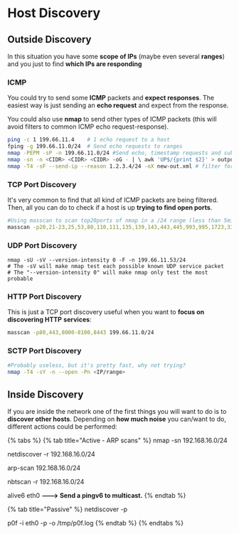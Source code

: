 # Host Discovery

## Outside Discovery

In this situation you have some **scope of IPs** (maybe even several **ranges**) and you just to find **which IPs are responding**

### ICMP

You could try to send some **ICMP** packets and **expect responses**. The easiest way is just sending an **echo request** and expect from the response.

You could also use **nmap** to send other types of ICMP packets (this will avoid filters to common ICMP echo request-response).

```bash
ping -c 1 199.66.11.4    # 1 echo request to a host
fping -g 199.66.11.0/24  # Send echo requests to ranges
nmap -PEPM -sP -n 199.66.11.0/24 #Send echo, timestamp requests and subnet mask requests
nmap -sn -n <CIDR> <CIDR> <CIDR> -oG - | \ awk 'UP$/{print $2}' > outputfile.txt # Use -sS if ping is disable 
nmap -T4 -sF --send-ip --reason 1.2.3.4/24 -oX new-out.xml # filter for resets responds to determine the status
```

### TCP Port Discovery

It's very common to find that all kind of ICMP packets are being filtered. Then, all you can do to check if a host is up **trying to find open ports**.

```bash
#Using masscan to scan top20ports of nmap in a /24 range (less than 5min)
masscan -p20,21-23,25,53,80,110,111,135,139,143,443,445,993,995,1723,3306,3389,5900,8080 199.66.11.0/24
```

### UDP Port Discovery

```
nmap -sU -sV --version-intensity 0 -F -n 199.66.11.53/24
# The -sV will make nmap test each possible known UDP service packet
# The "--version-intensity 0" will make nmap only test the most probable
```

### HTTP Port Discovery

This is just a TCP port discovery useful when you want to **focus on discovering HTTP** **services**:

```bash
masscan -p80,443,8000-8100,8443 199.66.11.0/24
```

### SCTP Port Discovery

```bash
#Probably useless, but it's pretty fast, why not trying?
nmap -T4 -sY -n --open -Pn <IP/range>
```

## Inside Discovery

If you are inside the network one of the first things you will want to do is to **discover other hosts**. Depending on **how much noise** you can/want to do, different actions could be performed:

{% tabs %}
{% tab title="Active - ARP scans" %}
nmap -sn 192.168.16.0/24&#x20;

netdiscover -r 192.168.16.0/24

arp-scan 192.168.16.0/24

nbtscan -r 192.168.16.0/24&#x20;

alive6 eth0 **--->  Send a pingv6 to multicast.**
{% endtab %}

{% tab title="Passive" %}
netdiscover -p

p0f -i eth0 -p -o /tmp/p0f.log
{% endtab %}
{% endtabs %}
